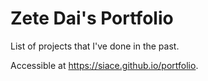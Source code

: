 # Zete Dai's Portfolio

List of projects that I've done in the past.

Accessible at https://siace.github.io/portfolio.
